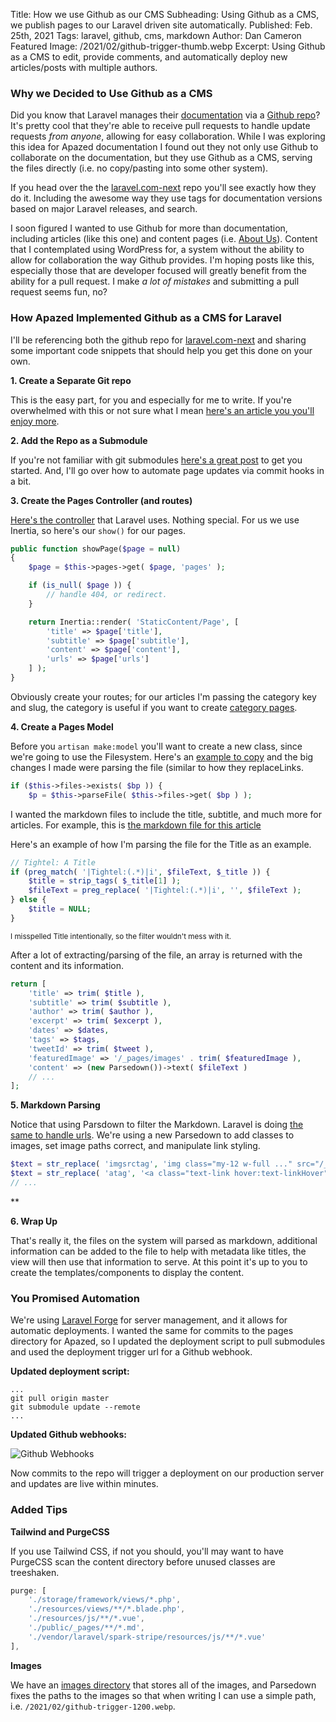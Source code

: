 Title: How we use Github as our CMS
Subheading: Using Github as a CMS, we publish pages to our Laravel driven site automatically.
Published: Feb. 25th, 2021
Tags: laravel, github, cms, markdown
Author: Dan Cameron
Featured Image: /2021/02/github-trigger-thumb.webp
Excerpt: Using Github as a CMS to edit, provide comments, and automatically deploy new articles/posts with multiple authors.

### Why we Decided to Use Github as a CMS

Did you know that Laravel manages their [documentation](https://laravel.com/docs/8.x/installation) via a [Github repo](https://github.com/laravel/docs)? It's pretty cool that they're able to receive pull requests to handle update requests *from anyone*, allowing for easy collaboration. While I was exploring this idea for Apazed documentation I found out they not only use Github to collaborate on the documentation, but they use Github as a CMS, serving the files directly (i.e. no copy/pasting into some other system). 

If you head over the the [laravel.com-next](https://github.com/laravel/laravel.com-next) repo you'll see exactly how they do it. Including the awesome way they use tags for documentation versions based on major Laravel releases, and search. 

I soon figured I wanted to use Github for more than documentation, including articles (like this one) and content pages (i.e. [About Us](/about-us)). Content that I contemplated using WordPress for, a system without the ability to allow for collaboration the way Github provides. I'm hoping posts like this, especially those that are developer focused will greatly benefit from the ability for a pull request. I make *a lot of mistakes* and submitting a pull request seems fun, no?

### How Apazed Implemented Github as a CMS for Laravel

I'll be referencing both the github repo for [laravel.com-next](https://github.com/laravel/laravel.com-next) and sharing some important code snippets that should help you get this done on your own. 

**1. Create a Separate Git repo**

This is the easy part, for you and especially for me to write. If you're overwhelmed with this or not sure what I mean [here's an article you you'll enjoy more](/articles/culture/oswald-the-octopus).

**2. Add the Repo as a Submodule**

If you're not familiar with git submodules [here's a great post](https://github.blog/2016-02-01-working-with-submodules/) to get you started. And, I'll go over how to automate page updates via commit hooks in a bit. 

**3. Create the Pages Controller (and routes)**

[Here's the controller](https://github.com/laravel/laravel.com-next/blob/master/app/Http/Controllers/DocsController.php) that Laravel uses. Nothing special. For us we use Inertia, so here's our ```show()``` for our pages.

```php
public function showPage($page = null)
{
    $page = $this->pages->get( $page, 'pages' );

    if (is_null( $page )) {
        // handle 404, or redirect.
    }

    return Inertia::render( 'StaticContent/Page', [
        'title' => $page['title'],
        'subtitle' => $page['subtitle'],
        'content' => $page['content'],
        'urls' => $page['urls']
    ] );
}
```

Obviously create your routes; for our articles I'm passing the category key and slug, the category is useful if you want to create [category pages](/articles/dev-diary).  

**4. Create a Pages Model**

Before you ```artisan make:model``` you'll want to create a new class, since we're going to use the Filesystem. Here's an [example to copy](https://github.com/laravel/laravel.com-next/blob/master/app/Documentation.php) and the big changes I made were parsing the file (similar to how they replaceLinks.

```php
if ($this->files->exists( $bp )) {
    $p = $this->parseFile( $this->files->get( $bp ) );
```

I wanted the markdown files to include the title, subtitle, and much more for articles. For example, this is [the markdown file for this article](https://github.com/apazed-com/pages/blob/master/articles/dev-diary/laravel-plus-github-content-publishing.md)

Here's an example of how I'm parsing the file for the Title as an example. 

```php
// Tightel: A Title
if (preg_match( '|Tightel:(.*)|i', $fileText, $_title )) {
    $title = strip_tags( $_title[1] );
    $fileText = preg_replace( '|Tightel:(.*)|i', '', $fileText );
} else {
    $title = NULL;
}
```

<small>I misspelled Title intentionally, so the filter wouldn't mess with it.</small>

After a lot of extracting/parsing of the file, an array is returned with the content and its information.

```php
return [
    'title' => trim( $title ),
    'subtitle' => trim( $subtitle ),
    'author' => trim( $author ),
    'excerpt' => trim( $excerpt ),
    'dates' => $dates,
    'tags' => $tags,
    'tweetId' => trim( $tweet ),
    'featuredImage' => '/_pages/images' . trim( $featuredImage ),
    'content' => (new Parsedown())->text( $fileText )
    // ...
];
```

**5. Markdown Parsing**

Notice that using Parsdown to filter the Markdown. Laravel is doing [the same to handle urls](https://github.com/laravel/laravel.com-next/blob/master/app/Parsedown.php). We're using a new Parsedown to add classes to images, set image paths correct, and manipulate link styling.  

```php
$text = str_replace( 'imgsrctag', 'img class="my-12 w-full ..." src="/_pages/images', $text );
$text = str_replace( 'atag', '<a class="text-link hover:text-linkHover"', $text );
// ...
```
**

**6. Wrap Up**

That's really it, the files on the system will parsed as markdown, additional information can be added to the file to help with metadata like titles, the view will then use that information to serve. At this point it's up to you to create the templates/components to display the content.

### You Promised Automation

We're using [Laravel Forge](https://forge.laravel.com/) for server management, and it allows for automatic deployments. I wanted the same for commits to the pages directory for Apazed, so I updated the deployment script to pull submodules and used the deployment trigger url for a Github webhook.

**Updated deployment script:**

```shell
...
git pull origin master
git submodule update --remote
...
```

**Updated Github webhooks:**

![Github Webhooks](/2021/02/github-trigger-1200.webp)

Now commits to the repo will trigger a deployment on our production server and updates are live within minutes.


### Added Tips

**Tailwind and PurgeCSS**

If you use Tailwind CSS, if not you should, you'll may want to have PurgeCSS scan the content directory before unused classes are treeshaken.

```js
purge: [
    './storage/framework/views/*.php',
    './resources/views/**/*.blade.php',
    './resources/js/**/*.vue',
    './public/_pages/**/*.md',
    './vendor/laravel/spark-stripe/resources/js/**/*.vue'
],
```

**Images**

We have an [images directory](https://github.com/apazed-com/pages/tree/master/images) that stores all of the images, and Parsedown fixes the paths to the images so that when writing I can use a simple path, i.e. ```/2021/02/github-trigger-1200.webp```.



